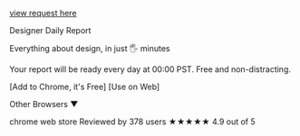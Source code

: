 [view request here](https://resisted-gasoline-687.notion.site/Build-50-hero-components-for-Wickedblocks-dev-55f08619474444da9d68a578dbb54426)





Designer Daily Report

Everything about design, in just 🖐️ minutes

Your report will be ready every day at 00:00 PST. Free and non-distracting.

[Add to Chrome, it's Free] [Use on Web]

Other Browsers ▼

chrome web store
Reviewed by 378 users ★★★★★ 4.9 out of 5

